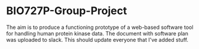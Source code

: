 # BIO727P-Group-Project
The aim is to produce  a functioning prototype of a web-based software tool for handling human protein kinase data.
The document with software plan was uploaded to slack. 
This should update everyone that I've added stuff. 
